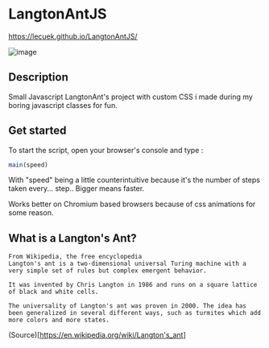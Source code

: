 # LangtonAntJS

https://lecuek.github.io/LangtonAntJS/

![image](https://github.com/lecuek/LangtonAntJS/assets/46426142/83f7e379-dbe9-4628-925a-8e2429cb01a9)

## Description
Small Javascript LangtonAnt's project with custom CSS i made during my boring javascript classes for fun.

## Get started
To start the script, open your browser's console and type : 
```js 
main(speed)
```
With "speed" being a little counterintuitive because it's the number of steps taken every... step.. Bigger means faster.

Works better on Chromium based browsers because of css animations for some reason.


## What is a Langton's Ant?
```
From Wikipedia, the free encyclopedia
Langton's ant is a two-dimensional universal Turing machine with a very simple set of rules but complex emergent behavior.

It was invented by Chris Langton in 1986 and runs on a square lattice of black and white cells.

The universality of Langton's ant was proven in 2000. The idea has been generalized in several different ways, such as turmites which add more colors and more states. 
```
(Source)[https://en.wikipedia.org/wiki/Langton's_ant]
